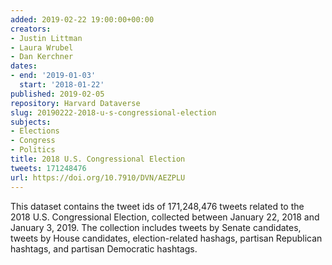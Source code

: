 ```yaml
---
added: 2019-02-22 19:00:00+00:00
creators:
- Justin Littman
- Laura Wrubel
- Dan Kerchner
dates:
- end: '2019-01-03'
  start: '2018-01-22'
published: 2019-02-05
repository: Harvard Dataverse
slug: 20190222-2018-u-s-congressional-election
subjects:
- Elections
- Congress
- Politics
title: 2018 U.S. Congressional Election
tweets: 171248476
url: https://doi.org/10.7910/DVN/AEZPLU
---
```


This dataset contains the tweet ids of 171,248,476 tweets related to  the 2018 U.S. Congressional Election, collected between January 22,  2018 and January 3, 2019. The collection includes tweets by Senate  candidates, tweets by House candidates, election-related hashags,  partisan Republican hashtags, and partisan Democratic hashtags.
